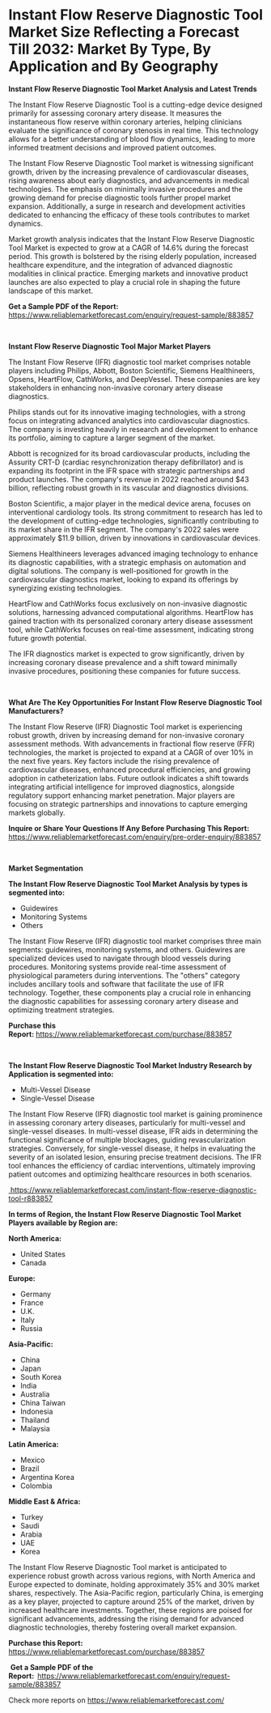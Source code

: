 <p><h1>Instant Flow Reserve Diagnostic Tool Market Size Reflecting a Forecast Till 2032: Market By Type, By Application and By Geography</h1></p><p><strong>Instant Flow Reserve Diagnostic Tool Market Analysis and Latest Trends</strong></p>
<p><p>The Instant Flow Reserve Diagnostic Tool is a cutting-edge device designed primarily for assessing coronary artery disease. It measures the instantaneous flow reserve within coronary arteries, helping clinicians evaluate the significance of coronary stenosis in real time. This technology allows for a better understanding of blood flow dynamics, leading to more informed treatment decisions and improved patient outcomes.</p><p>The Instant Flow Reserve Diagnostic Tool market is witnessing significant growth, driven by the increasing prevalence of cardiovascular diseases, rising awareness about early diagnostics, and advancements in medical technologies. The emphasis on minimally invasive procedures and the growing demand for precise diagnostic tools further propel market expansion. Additionally, a surge in research and development activities dedicated to enhancing the efficacy of these tools contributes to market dynamics.</p><p>Market growth analysis indicates that the Instant Flow Reserve Diagnostic Tool Market is expected to grow at a CAGR of 14.6% during the forecast period. This growth is bolstered by the rising elderly population, increased healthcare expenditure, and the integration of advanced diagnostic modalities in clinical practice. Emerging markets and innovative product launches are also expected to play a crucial role in shaping the future landscape of this market.</p></p>
<p><strong>Get a Sample PDF of the Report:&nbsp;</strong> <a href="https://www.reliablemarketforecast.com/enquiry/request-sample/883857?utm_campaign=2202&utm_medium=2&utm_source=Github&utm_content=ia&utm_term=04032025&utm_id=instant-flow-reserve-diagnostic-tool">https://www.reliablemarketforecast.com/enquiry/request-sample/883857</a></p>
<p>&nbsp;</p>
<p><strong>Instant Flow Reserve Diagnostic Tool Major Market Players</strong></p>
<p><p>The Instant Flow Reserve (IFR) diagnostic tool market comprises notable players including Philips, Abbott, Boston Scientific, Siemens Healthineers, Opsens, HeartFlow, CathWorks, and DeepVessel. These companies are key stakeholders in enhancing non-invasive coronary artery disease diagnostics.</p><p>Philips stands out for its innovative imaging technologies, with a strong focus on integrating advanced analytics into cardiovascular diagnostics. The company is investing heavily in research and development to enhance its portfolio, aiming to capture a larger segment of the market.</p><p>Abbott is recognized for its broad cardiovascular products, including the Assurity CRT-D (cardiac resynchronization therapy defibrillator) and is expanding its footprint in the IFR space with strategic partnerships and product launches. The company's revenue in 2022 reached around $43 billion, reflecting robust growth in its vascular and diagnostics divisions.</p><p>Boston Scientific, a major player in the medical device arena, focuses on interventional cardiology tools. Its strong commitment to research has led to the development of cutting-edge technologies, significantly contributing to its market share in the IFR segment. The company's 2022 sales were approximately $11.9 billion, driven by innovations in cardiovascular devices.</p><p>Siemens Healthineers leverages advanced imaging technology to enhance its diagnostic capabilities, with a strategic emphasis on automation and digital solutions. The company is well-positioned for growth in the cardiovascular diagnostics market, looking to expand its offerings by synergizing existing technologies.</p><p>HeartFlow and CathWorks focus exclusively on non-invasive diagnostic solutions, harnessing advanced computational algorithms. HeartFlow has gained traction with its personalized coronary artery disease assessment tool, while CathWorks focuses on real-time assessment, indicating strong future growth potential.</p><p>The IFR diagnostics market is expected to grow significantly, driven by increasing coronary disease prevalence and a shift toward minimally invasive procedures, positioning these companies for future success.</p></p>
<p>&nbsp;</p>
<p><strong>What Are The Key Opportunities For Instant Flow Reserve Diagnostic Tool Manufacturers?</strong></p>
<p><p>The Instant Flow Reserve (IFR) Diagnostic Tool market is experiencing robust growth, driven by increasing demand for non-invasive coronary assessment methods. With advancements in fractional flow reserve (FFR) technologies, the market is projected to expand at a CAGR of over 10% in the next five years. Key factors include the rising prevalence of cardiovascular diseases, enhanced procedural efficiencies, and growing adoption in catheterization labs. Future outlook indicates a shift towards integrating artificial intelligence for improved diagnostics, alongside regulatory support enhancing market penetration. Major players are focusing on strategic partnerships and innovations to capture emerging markets globally.</p></p>
<p><strong>Inquire or Share Your Questions If Any Before Purchasing This Report:</strong> <a href="https://www.reliablemarketforecast.com/enquiry/pre-order-enquiry/883857?utm_campaign=2202&utm_medium=2&utm_source=Github&utm_content=ia&utm_term=04032025&utm_id=instant-flow-reserve-diagnostic-tool">https://www.reliablemarketforecast.com/enquiry/pre-order-enquiry/883857</a></p>
<p>&nbsp;</p>
<p><strong>Market Segmentation</strong></p>
<p><strong>The Instant Flow Reserve Diagnostic Tool Market Analysis by types is segmented into:</strong></p>
<p><ul><li>Guidewires</li><li>Monitoring Systems</li><li>Others</li></ul></p>
<p><p>The Instant Flow Reserve (IFR) diagnostic tool market comprises three main segments: guidewires, monitoring systems, and others. Guidewires are specialized devices used to navigate through blood vessels during procedures. Monitoring systems provide real-time assessment of physiological parameters during interventions. The "others" category includes ancillary tools and software that facilitate the use of IFR technology. Together, these components play a crucial role in enhancing the diagnostic capabilities for assessing coronary artery disease and optimizing treatment strategies.</p></p>
<p><strong>Purchase this Report:&nbsp;</strong><a href="https://www.reliablemarketforecast.com/purchase/883857?utm_campaign=2202&utm_medium=2&utm_source=Github&utm_content=ia&utm_term=04032025&utm_id=instant-flow-reserve-diagnostic-tool">https://www.reliablemarketforecast.com/purchase/883857</a></p>
<p>&nbsp;</p>
<p><strong>The Instant Flow Reserve Diagnostic Tool Market Industry Research by Application is segmented into:</strong></p>
<p><ul><li>Multi-Vessel Disease</li><li>Single-Vessel Disease</li></ul></p>
<p><p>The Instant Flow Reserve (IFR) diagnostic tool market is gaining prominence in assessing coronary artery diseases, particularly for multi-vessel and single-vessel diseases. In multi-vessel disease, IFR aids in determining the functional significance of multiple blockages, guiding revascularization strategies. Conversely, for single-vessel disease, it helps in evaluating the severity of an isolated lesion, ensuring precise treatment decisions. The IFR tool enhances the efficiency of cardiac interventions, ultimately improving patient outcomes and optimizing healthcare resources in both scenarios.</p></p>
<p><a href="https://www.reliablemarketforecast.com/instant-flow-reserve-diagnostic-tool-r883857?utm_campaign=2202&utm_medium=2&utm_source=Github&utm_content=ia&utm_term=04032025&utm_id=instant-flow-reserve-diagnostic-tool">&nbsp;https://www.reliablemarketforecast.com/instant-flow-reserve-diagnostic-tool-r883857</a></p>
<p><strong>In terms of Region, the Instant Flow Reserve Diagnostic Tool Market Players available by Region are:</strong></p>
<p>
    <p> <strong> North America: </strong>
        <ul>
            <li>United States</li>
            <li>Canada</li>
        </ul>
        </p> 
    <p> <strong> Europe: </strong>
        <ul>
            <li>Germany</li>
            <li>France</li>
            <li>U.K.</li>
            <li>Italy</li>
            <li>Russia</li>
        </ul>
        </p> 
    <p> <strong> Asia-Pacific: </strong>
        <ul>
            <li>China</li>
            <li>Japan</li>
            <li>South Korea</li>
            <li>India</li>
            <li>Australia</li>
            <li>China Taiwan</li>
            <li>Indonesia</li>
            <li>Thailand</li>
            <li>Malaysia</li>
        </ul>
        </p> 
    <p> <strong> Latin America: </strong>
        <ul>
            <li>Mexico</li>
            <li>Brazil</li>
            <li>Argentina Korea</li>
            <li>Colombia</li>
        </ul>
        </p> 
    <p> <strong> Middle East & Africa: </strong>
        <ul>
            <li>Turkey</li>
            <li>Saudi</li>
            <li>Arabia</li>
            <li>UAE</li>
            <li>Korea</li>
        </ul>
    </p>
    </p>
<p><p>The Instant Flow Reserve Diagnostic Tool market is anticipated to experience robust growth across various regions, with North America and Europe expected to dominate, holding approximately 35% and 30% market shares, respectively. The Asia-Pacific region, particularly China, is emerging as a key player, projected to capture around 25% of the market, driven by increased healthcare investments. Together, these regions are poised for significant advancements, addressing the rising demand for advanced diagnostic technologies, thereby fostering overall market expansion.</p></p>
<p><strong>Purchase this Report: </strong><a href="https://www.reliablemarketforecast.com/purchase/883857?utm_campaign=2202&utm_medium=2&utm_source=Github&utm_content=ia&utm_term=04032025&utm_id=instant-flow-reserve-diagnostic-tool">https://www.reliablemarketforecast.com/purchase/883857</a></p>
<p>&nbsp;<strong>Get a Sample PDF of the Report:&nbsp;&nbsp;</strong><a href="https://www.reliablemarketforecast.com/enquiry/request-sample/883857?utm_campaign=2202&utm_medium=2&utm_source=Github&utm_content=ia&utm_term=04032025&utm_id=instant-flow-reserve-diagnostic-tool">https://www.reliablemarketforecast.com/enquiry/request-sample/883857</a></p>
<p><strong></strong></p>
<p>Check more reports on <a href="https://www.reliablemarketforecast.com/?utm_campaign=2202&utm_medium=2&utm_source=Github&utm_content=ia&utm_term=04032025&utm_id=instant-flow-reserve-diagnostic-tool">https://www.reliablemarketforecast.com/</a></p>